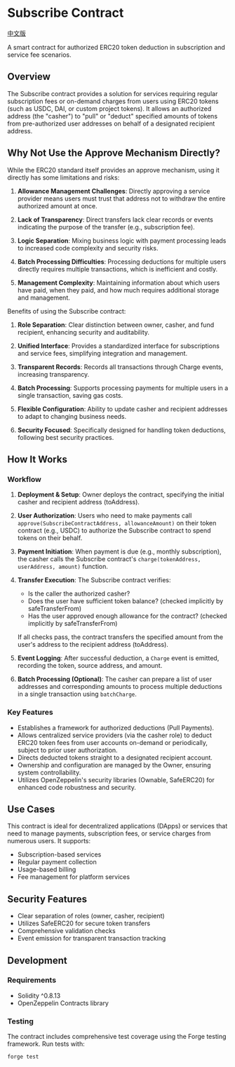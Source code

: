 # Subscribe Contract

[中文版](README_cn.md)

A smart contract for authorized ERC20 token deduction in subscription and service fee scenarios.

## Overview

The Subscribe contract provides a solution for services requiring regular subscription fees or on-demand charges from users using ERC20 tokens (such as USDC, DAI, or custom project tokens). It allows an authorized address (the "casher") to "pull" or "deduct" specified amounts of tokens from pre-authorized user addresses on behalf of a designated recipient address.

## Why Not Use the Approve Mechanism Directly?

While the ERC20 standard itself provides an approve mechanism, using it directly has some limitations and risks:

1. **Allowance Management Challenges**: Directly approving a service provider means users must trust that address not to withdraw the entire authorized amount at once.

2. **Lack of Transparency**: Direct transfers lack clear records or events indicating the purpose of the transfer (e.g., subscription fee).

3. **Logic Separation**: Mixing business logic with payment processing leads to increased code complexity and security risks.

4. **Batch Processing Difficulties**: Processing deductions for multiple users directly requires multiple transactions, which is inefficient and costly.

5. **Management Complexity**: Maintaining information about which users have paid, when they paid, and how much requires additional storage and management.

Benefits of using the Subscribe contract:

1. **Role Separation**: Clear distinction between owner, casher, and fund recipient, enhancing security and auditability.

2. **Unified Interface**: Provides a standardized interface for subscriptions and service fees, simplifying integration and management.

3. **Transparent Records**: Records all transactions through Charge events, increasing transparency.

4. **Batch Processing**: Supports processing payments for multiple users in a single transaction, saving gas costs.

5. **Flexible Configuration**: Ability to update casher and recipient addresses to adapt to changing business needs.

6. **Security Focused**: Specifically designed for handling token deductions, following best security practices.

## How It Works

### Workflow

1. **Deployment & Setup**: Owner deploys the contract, specifying the initial casher and recipient address (toAddress).

2. **User Authorization**: Users who need to make payments call `approve(SubscribeContractAddress, allowanceAmount)` on their token contract (e.g., USDC) to authorize the Subscribe contract to spend tokens on their behalf.

3. **Payment Initiation**: When payment is due (e.g., monthly subscription), the casher calls the Subscribe contract's `charge(tokenAddress, userAddress, amount)` function.

4. **Transfer Execution**: The Subscribe contract verifies:
   - Is the caller the authorized casher?
   - Does the user have sufficient token balance? (checked implicitly by safeTransferFrom)
   - Has the user approved enough allowance for the contract? (checked implicitly by safeTransferFrom)
   
   If all checks pass, the contract transfers the specified amount from the user's address to the recipient address (toAddress).

5. **Event Logging**: After successful deduction, a `Charge` event is emitted, recording the token, source address, and amount.

6. **Batch Processing (Optional)**: The casher can prepare a list of user addresses and corresponding amounts to process multiple deductions in a single transaction using `batchCharge`.

### Key Features

- Establishes a framework for authorized deductions (Pull Payments).
- Allows centralized service providers (via the casher role) to deduct ERC20 token fees from user accounts on-demand or periodically, subject to prior user authorization.
- Directs deducted tokens straight to a designated recipient account.
- Ownership and configuration are managed by the Owner, ensuring system controllability.
- Utilizes OpenZeppelin's security libraries (Ownable, SafeERC20) for enhanced code robustness and security.

## Use Cases

This contract is ideal for decentralized applications (DApps) or services that need to manage payments, subscription fees, or service charges from numerous users. It supports:

- Subscription-based services
- Regular payment collection
- Usage-based billing
- Fee management for platform services

## Security Features

- Clear separation of roles (owner, casher, recipient)
- Utilizes SafeERC20 for secure token transfers
- Comprehensive validation checks
- Event emission for transparent transaction tracking

## Development

### Requirements

- Solidity ^0.8.13
- OpenZeppelin Contracts library

### Testing

The contract includes comprehensive test coverage using the Forge testing framework. Run tests with:

```bash
forge test
```
